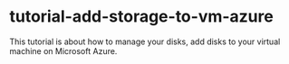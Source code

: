 # tutorial-add-storage-to-vm-azure
This tutorial is about how to manage your disks, add disks to your virtual machine on Microsoft Azure.


